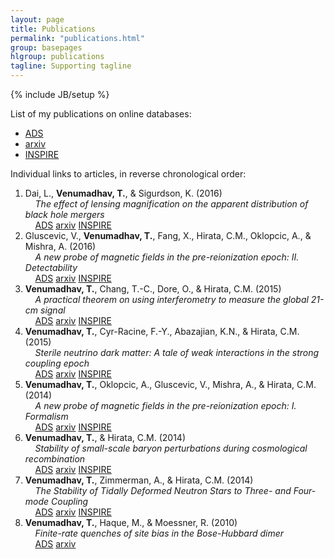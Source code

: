```yaml
---
layout: page
title: Publications
permalink: "publications.html"
group: basepages
hlgroup: publications 
tagline: Supporting tagline
---
```

{% include JB/setup %}

List of my publications on online databases:

* [ADS](http://adsabs.harvard.edu/cgi-bin/nph-abs_connect?return_req=no_params&author=Venumadhav,%20Tejaswi&db_key=PRE)
* [arxiv](http://arxiv.org/a/venumadhav_t_1)
* [INSPIRE](https://inspirehep.net/author/profile/Venumadhav%2C%20Tejaswi?recid=1321339&ln=en)

Individual links to articles, in reverse chronological order:

1. Dai, L., **Venumadhav, T.**, & Sigurdson, K. (2016) <br>
&nbsp;&nbsp;&nbsp;&nbsp;*The effect of lensing magnification on the apparent distribution of black hole mergers* <br>
&nbsp;&nbsp;&nbsp;&nbsp;[ADS](http://adsabs.harvard.edu/abs/2016arXiv160509398D) [arxiv](http://arxiv.org/abs/1605.09398) [INSPIRE](https://inspirehep.net/record/1466408)
2. Gluscevic, V., **Venumadhav, T.**, Fang, X., Hirata, C.M., Oklopcic, A., & Mishra, A. (2016) <br>
&nbsp;&nbsp;&nbsp;&nbsp;*A new probe of magnetic fields in the pre-reionization epoch: II. Detectability* <br>
&nbsp;&nbsp;&nbsp;&nbsp;[ADS](http://adsabs.harvard.edu/abs/2016arXiv160406327) [arxiv](http://arxiv.org/abs/1604.06327) [INSPIRE](https://inspirehep.net/record/1449968)
3. **Venumadhav, T.**, Chang, T.-C., Dore, O., & Hirata, C.M. (2015) <br>
&nbsp;&nbsp;&nbsp;&nbsp;*A practical theorem on using interferometry to measure the global 21-cm signal* <br>
&nbsp;&nbsp;&nbsp;&nbsp;[ADS](http://adsabs.harvard.edu/abs/2015arXiv151205248V) [arxiv](http://arxiv.org/abs/1512.05248) [INSPIRE](http://inspirehep.net/record/1409895)
4. **Venumadhav, T.**, Cyr-Racine, F.-Y., Abazajian, K.N., & Hirata, C.M. (2015) <br>
&nbsp;&nbsp;&nbsp;&nbsp;*Sterile neutrino dark matter: A tale of weak interactions in the strong coupling epoch* <br>
&nbsp;&nbsp;&nbsp;&nbsp;[ADS](http://adsabs.harvard.edu/abs/2015arXiv150706655V) [arxiv](http://arxiv.org/abs/1507.06655) [INSPIRE](http://inspirehep.net/record/1384749)
5. **Venumadhav, T.**, Oklopcic, A., Gluscevic, V., Mishra, A., & Hirata, C.M. (2014) <br> 
&nbsp;&nbsp;&nbsp;&nbsp;*A new probe of magnetic fields in the pre-reionization epoch: I. Formalism* <br>
&nbsp;&nbsp;&nbsp;&nbsp;[ADS](http://adsabs.harvard.edu/abs/2014arXiv1410.2250V) [arxiv](http://arxiv.org/abs/1410.2250) [INSPIRE](http://inspirehep.net/record/1321339)
6. **Venumadhav, T.**, & Hirata, C.M. (2014) <br> 
&nbsp;&nbsp;&nbsp;&nbsp;*Stability of small-scale baryon perturbations during cosmological recombination* <br> 
&nbsp;&nbsp;&nbsp;&nbsp;[ADS](http://adsabs.harvard.edu/abs/2014arXiv1409.1240V) [arxiv](http://arxiv.org/abs/1409.1240) [INSPIRE](http://inspirehep.net/record/1315080)
7. **Venumadhav, T.**, Zimmerman, A., & Hirata, C.M. (2014) <br>
&nbsp;&nbsp;&nbsp;&nbsp;*The Stability of Tidally Deformed Neutron Stars to Three- and Four-mode Coupling* <br>
&nbsp;&nbsp;&nbsp;&nbsp;[ADS](http://adsabs.harvard.edu/abs/2014ApJ...781...23V) [arxiv](http://arxiv.org/abs/1307.2890) [INSPIRE](http://inspirehep.net/record/1242111)
8. **Venumadhav, T.**, Haque, M., & Moessner, R. (2010) <br>
&nbsp;&nbsp;&nbsp;&nbsp;*Finite-rate quenches of site bias in the Bose-Hubbard dimer* <br>
&nbsp;&nbsp;&nbsp;&nbsp;[ADS](http://adsabs.harvard.edu/abs/2010PhRvB..81e4305V) [arxiv](http://arxiv.org/abs/0909.0255)




